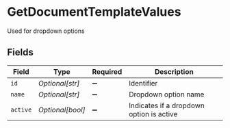 # GetDocumentTemplateValues

Used for dropdown options


## Fields

| Field                                    | Type                                     | Required                                 | Description                              |
| ---------------------------------------- | ---------------------------------------- | ---------------------------------------- | ---------------------------------------- |
| `id`                                     | *Optional[str]*                          | :heavy_minus_sign:                       | Identifier                               |
| `name`                                   | *Optional[str]*                          | :heavy_minus_sign:                       | Dropdown option name                     |
| `active`                                 | *Optional[bool]*                         | :heavy_minus_sign:                       | Indicates if a dropdown option is active |